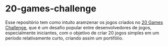 # 20-games-challenge
Esse repositório tem como intuito aramzenar os jogos criados no <a href="https://20_games_challenge.gitlab.io/">20 Games Challenge</a>, que é um desafio popular entre desenvolvedores de jogos, especialmente iniciantes, com o objetivo de criar 20 jogos simples em um período relativamente curto, criando assim um portifólio.
